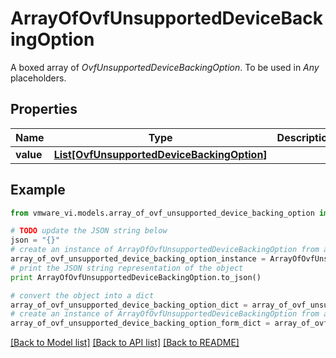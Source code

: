 # ArrayOfOvfUnsupportedDeviceBackingOption

A boxed array of *OvfUnsupportedDeviceBackingOption*. To be used in *Any* placeholders. 

## Properties
Name | Type | Description | Notes
------------ | ------------- | ------------- | -------------
**value** | [**List[OvfUnsupportedDeviceBackingOption]**](OvfUnsupportedDeviceBackingOption.md) |  | 

## Example

```python
from vmware_vi.models.array_of_ovf_unsupported_device_backing_option import ArrayOfOvfUnsupportedDeviceBackingOption

# TODO update the JSON string below
json = "{}"
# create an instance of ArrayOfOvfUnsupportedDeviceBackingOption from a JSON string
array_of_ovf_unsupported_device_backing_option_instance = ArrayOfOvfUnsupportedDeviceBackingOption.from_json(json)
# print the JSON string representation of the object
print ArrayOfOvfUnsupportedDeviceBackingOption.to_json()

# convert the object into a dict
array_of_ovf_unsupported_device_backing_option_dict = array_of_ovf_unsupported_device_backing_option_instance.to_dict()
# create an instance of ArrayOfOvfUnsupportedDeviceBackingOption from a dict
array_of_ovf_unsupported_device_backing_option_form_dict = array_of_ovf_unsupported_device_backing_option.from_dict(array_of_ovf_unsupported_device_backing_option_dict)
```
[[Back to Model list]](../README.md#documentation-for-models) [[Back to API list]](../README.md#documentation-for-api-endpoints) [[Back to README]](../README.md)


